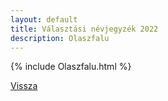 ```yaml
---
layout: default
title: Választási névjegyzék 2022
description: Olaszfalu
---
```


{% include Olaszfalu.html %}

[Vissza](./)